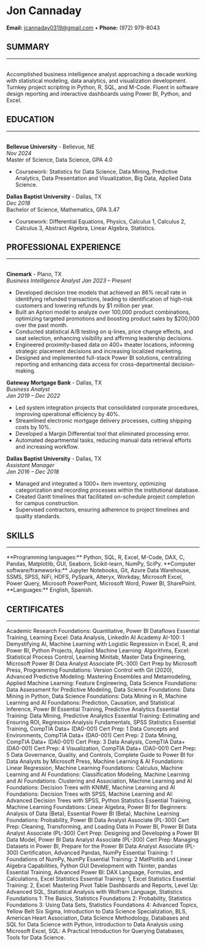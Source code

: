 # Jon Cannaday
**Email:** jcannaday0319@gmail.com  •  **Phone:** (972) 979-8043


## SUMMARY
<div style="width: 100%; border-bottom: 1px solid black;"></div>
<br>

Accomplished business intelligence analyst approaching a decade working with statistical modeling, data analytics, and visualization development. Turnkey project scripting in Python, R, SQL, and M-Code. Fluent in software design reporting and interactive dashboards using Power BI, Python, and Excel.


## EDUCATION
<div style="width: 100%; border-bottom: 1px solid black;"></div>
<br>

**Bellevue University** - Bellevue, NE  
*Nov 2024*  
Master of Science, Data Science, GPA 4.0  
- Coursework: Statistics for Data Science, Data Mining, Predictive Analytics, Data Presentation and Visualization, Big Data, Applied Data Science.

**Dallas Baptist University** - Dallas, TX  
*Dec 2018*  
Bachelor of Science, Mathematics, GPA 3.47  
- Coursework: Differential Equations, Physics, Calculus 1, Calculus 2, Calculus 3, Abstract Algebra, Linear Algebra, Statistics.


## PROFESSIONAL EXPERIENCE
<div style="width: 100%; border-bottom: 1px solid black;"></div>
<br>

**Cinemark** - Plano, TX  
*Business Intelligence Analyst*
*Jan 2023 – Present*  
- Developed decision tree models that achieved an 86% recall rate in identifying refunded transactions, leading to identification of high-risk customers and lowering refunds by $1 million per year.
- Built an Apriori model to analyze over 100,000 product combinations, optimizing targeted promotions and boosting product sales by $200,000 over the past month.
- Conducted statistical A/B testing on q-lines, price change effects, and seat selection, enhancing visibility and affirming leadership decisions.
- Engineered proximity-based data on 400+ theater locations, informing strategic placement decisions and increasing localized marketing.
- Designed and implemented full-stack Power BI solutions, centralizing reporting and enhancing data access for cross-departmental decision-making.

**Gateway Mortgage Bank** - Dallas, TX  
*Business Analyst*  
*Jan 2019 – Dec 2022*  
- Led system integration projects that consolidated corporate procedures, improving operational efficiency by 40%.
- Streamlined electronic mortgage delivery processes, cutting shipping costs by 10%.
- Developed a Margin Differential tool that eliminated processing error.
- Automated departmental tasks, reducing manual data retrieval efforts and increasing workflow.

**Dallas Baptist University** - Dallas, TX  
*Assistant Manager*  
*Jan 2016 – Dec 2018*  
- Managed and integrated a 1000+ item inventory, optimizing categorization and recording processes within the institutional database.
- Created Gantt timelines that facilitated on-schedule project completion for campus construction.
- Supervised contractors, ensuring adherence to project timelines and quality standards.


## SKILLS
<div style="width: 100%; border-bottom: 1px solid black;"></div>
<br>
**Programming languages:** Python, SQL, R, Excel, M-Code, DAX, C, Pandas, Matplotlib, GUI, Seaborn, Scikit-learn, NumPy, SciPy.  
**Computer software/frameworks:** Jupyter Notebooks, Git, Azure Data Warehouse, SSMS, SPSS, NiFi, HDFS, PySpark, Alteryx, Workday, Microsoft Excel, Power Query, Microsoft PowerPoint, Microsoft Word, Power BI, SharePoint.  
**Languages:** English, Spanish.  


## CERTIFICATES
<div style="width: 100%; border-bottom: 1px solid black;"></div>
<br>
Academic Research Foundations: Quantitative, Power BI Dataflows Essential Training, Learning Excel: Data Analysis, LinkedIn AI Academy AI-100: 1 Demystifying AI, Machine Learning with Logistic Regression in Excel, R, and Power BI, Python Projects, Applied Machine Learning: Algorithms, Excel: Statistical Process Control, Learning Minitab, Master Data Engineering, Microsoft Power BI Data Analyst Associate (PL-300) Cert Prep by Microsoft Press, Programming Foundations: Version Control with Git (2020), Advanced Predictive Modeling: Mastering Ensembles and Metamodeling, Applied Machine Learning: Feature Engineering, Data Science Foundations: Data Assessment for Predictive Modeling, Data Science Foundations: Data Mining in Python, Data Science Foundations: Data Mining in R, Machine Learning and AI Foundations: Prediction, Causation, and Statistical Inference, Power BI Essential Training, Predictive Analytics Essential Training: Data Mining, Predictive Analytics Essential Training: Estimating and Ensuring ROI, Regression Analysis Fundamentals, SPSS Statistics Essential Training, CompTIA Data+ (DA0-001) Cert Prep: 1 Data Concepts and Environments, CompTIA Data+ (DA0-001) Cert Prep: 2 Data Mining, CompTIA Data+ (DA0-001) Cert Prep: 3 Data Analysis, CompTIA Data+ (DA0-001) Cert Prep: 4 Visualization, CompTIA Data+ (DA0-001) Cert Prep: 5 Data Governance, Quality, and Controls, Complete Guide to Power BI for Data Analysts by Microsoft Press, Machine Learning & AI Foundations: Linear Regression, Machine Learning Foundations: Calculus, Machine Learning and AI Foundations: Classification Modeling, Machine Learning and AI Foundations: Clustering and Association, Machine Learning and AI Foundations: Decision Trees with KNIME, Machine Learning and AI Foundations: Decision Trees with SPSS, Machine Learning and AI: Advanced Decision Trees with SPSS, Python Statistics Essential Training, Machine Learning Foundations: Linear Algebra, Power BI for Beginners: Analysis of Data (Beta), Essential Power BI (Beta), Machine Learning Foundations: Probability, Power BI Data Analyst Associate (PL-300) Cert Prep: Cleaning, Transforming, and Loading Data in Power BI, Power BI Data Analyst Associate (PL-300) Cert Prep: Designing and Developing a Power BI Data Model, Power BI Data Analyst Associate (PL-300) Cert Prep: Managing Datasets in Power BI, Prepare for the Power BI Data Analyst Associate (PL-300) Certification, Advanced Pandas, NumPy Essential Training: 1 Foundations of NumPy, NumPy Essential Training: 2 MatPlotlib and Linear Algebra Capabilities, Python GUI Development with Tkinter, pandas Essential Training, Advanced Power BI: DAX Language, Formulas, and Calculations, Excel Statistics Essential Training: 1, Excel Statistics Essential Training: 2, Excel: Mastering Pivot Table Dashboards and Reports, Level Up: Advanced SQL, Statistical Analysis with Wolfram Language, Statistics Foundations 1: The Basics, Statistics Foundations 2: Probability, Statistics Foundations 3: Using Data Sets, Statistics Foundations 4: Advanced Topics, Yellow Belt Six Sigma, Introduction to Data Science Specialization, BLS, American Heart Association, Data Science Methodology, Databases and SQL for Data Science with Python, Introduction to Data Analysis using Microsoft Excel, SQL: A Practical Introduction for Querying Databases, Tools for Data Science.
